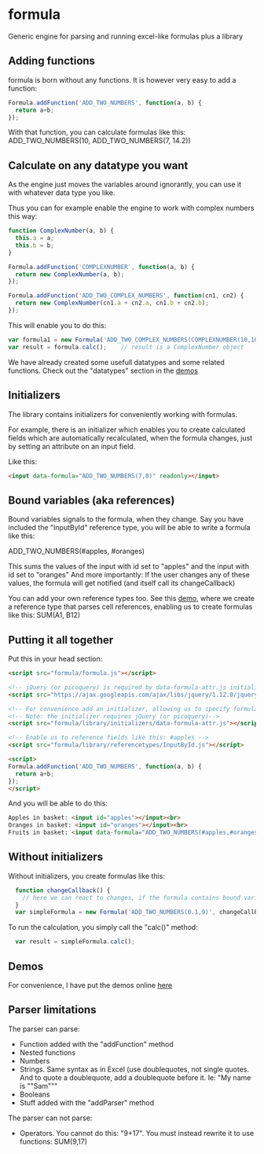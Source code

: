 # formula
Generic engine for parsing and running excel-like formulas plus a library


## Adding functions
formula is born without any functions. It is however very easy to add a function:

```javascript
Formula.addFunction('ADD_TWO_NUMBERS', function(a, b) {
  return a+b;
});
```

With that function, you can calculate formulas like this:
ADD_TWO_NUMBERS(10, ADD_TWO_NUMBERS(7, 14.2))


## Calculate on any datatype you want
As the engine just moves the variables around ignorantly, you can use it with whatever data type you like.

Thus you can for example enable the engine to work with complex numbers this way:

```javascript
function ComplexNumber(a, b) {
  this.a = a;
  this.b = b;
}

Formula.addFunction('COMPLEXNUMBER', function(a, b) {
  return new ComplexNumber(a, b);
});

Formula.addFunction('ADD_TWO_COMPLEX_NUMBERS', function(cn1, cn2) {
  return new ComplexNumber(cn1.a + cn2.a, cn1.b + cn2.b);
});
```

This will enable you to do this:
```javascript
var formula1 = new Formula('ADD_TWO_COMPLEX_NUMBERS(COMPLEXNUMBER(10,10),COMPLEXNUMBER(1,16))');
var result = formula.calc();    // result is a ComplexNumber object
```

We have already created some usefull datatypes and some related functions. Check out the "datatypes" section in the <a href="http://rosell.dk/formula/demos/">demos</a>


## Initializers
The library contains initializers for conveniently working with formulas.

For example, there is an initializer which enables you to create calculated fields which are automatically recalculated, when the formula changes, just by setting an attribute on an input field. 

Like this:

````HTML
<input data-formula="ADD_TWO_NUMBERS(7,8)" readonly></input>
````


## Bound variables (aka references)
Bound variables signals to the formula, when they change.
Say you have included the "InputById" reference type, you will be able to write a formula like this:

ADD_TWO_NUMBERS(#apples, #oranges)

This sums the values of the input with id set to "apples" and the input with id set to "oranges"
And more importantly: If the user changes any of these values, the formula will get notified (and itself call its changeCallback)

You can add your own reference types too. See this <a href="http://rosell.dk/formula/demos/custom-parser.html">demo</a>, where we create a reference type that parses cell references, enabling us to create formulas like this: SUM(A1, B12)

## Putting it all together
Put this in your head section:

```HTML
<script src="formula/formula.js"></script>

<!-- jQuery (or picoquery) is required by data-formula-attr.js initializer -->
<script src="https://ajax.googleapis.com/ajax/libs/jquery/1.12.0/jquery.min.js"></script>

<!-- For convenience add an initializer, allowing us to specify formulas in the data-formula attribute of input fields -->
<!-- Note: the initializer requires jQuery (or picoquery)-->
<script src="formula/library/initializers/data-formula-attr.js"></script>

<!-- Enable us to reference fields like this: #apples -->
<script src="formula/library/referencetypes/InputById.js"></script>

<script>
Formula.addFunction('ADD_TWO_NUMBERS', function(a, b) {
  return a+b;
});
</script>
```

And you will be able to do this:
```HTML
Apples in basket: <input id="apples"></input><br>
Oranges in basket: <input id="oranges"></input><br>
Fruits in basket: <input data-formula="ADD_TWO_NUMBERS(#apples,#oranges)" readonly></input>
```


## Without initializers

Without initializers, you create formulas like this:

```javascript
  function changeCallback() {
    // here we can react to changes, if the formula contains bound variables (aka references)
  }
  var simpleFormula = new Formula('ADD_TWO_NUMBERS(0.1,9)', changeCallback);
```

To run the calculation, you simply call the "calc()" method:

```javascript
  var result = simpleFormula.calc();
```

## Demos
For convenience, I have put the demos online <a href="http://rosell.dk/formula/demos/">here</a>


## Parser limitations
The parser can parse:
- Function added with the "addFunction" method
- Nested functions
- Numbers
- Strings. Same syntax as in Excel (use doublequotes, not single quotes. And to quote a doublequote, add a doublequote before it. Ie: "My name is ""Sam"""
- Booleans
- Stuff added with the "addParser" method

The parser can not parse:
- Operators. You cannot do this: "9+17". You must instead rewrite it to use functions: SUM(9,17)







